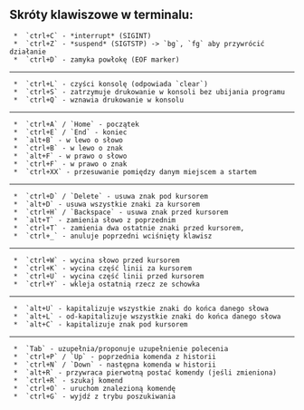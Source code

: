 ## Skróty klawiszowe w terminalu:

     *  `ctrl+C` - *interrupt* (SIGINT)
     *  `ctrl+Z` - *suspend* (SIGTSTP) -> `bg`, `fg` aby przywrócić działanie
     *  `ctrl+D` - zamyka powłokę (EOF marker)

  ------

     *  `ctrl+L` - czyści konsolę (odpowiada `clear`)
     *  `ctrl+S` - zatrzymuje drukowanie w konsoli bez ubijania programu
     *  `ctrl+Q` - wznawia drukowanie w konsolu

  ------

     *  `ctrl+A` / `Home` - początek
     *  `ctrl+E` / `End` - koniec
     *  `alt+B` - w lewo o słowo
     *  `ctrl+B` - w lewo o znak
     *  `alt+F` - w prawo o słowo
     *  `ctrl+F` - w prawo o znak
     *  `ctrl+XX` - przesuwanie pomiędzy danym miejscem a startem

  ------

     *  `ctrl+D` / `Delete` - usuwa znak pod kursorem
     *  `alt+D` - usuwa wszystkie znaki za kursorem
     *  `ctrl+H` / `Backspace` - usuwa znak przed kursorem
     *  `alt+T` - zamienia słowo z poprzednim
     *  `ctrl+T` - zamienia dwa ostatnie znaki przed kursorem,
     *  `ctrl+_` - anuluje poprzedni wciśnięty klawisz

  ------
  
     *  `ctrl+W` - wycina słowo przed kursorem
     *  `ctrl+K` - wycina część linii za kursorem
     *  `ctrl+U` - wycina część linii przed kursorem
     *  `ctrl+Y` - wkleja ostatnią rzecz ze schowka

  ------

     *  `alt+U` - kapitalizuje wszystkie znaki do końca danego słowa
     *  `alt+L` - od-kapitalizuje wszystkie znaki do końca danego słowa
     *  `alt+C` - kapitalizuje znak pod kursorem
     
  ------

     *  `Tab` - uzupełnia/proponuje uzupełnienie polecenia
     *  `ctrl+P` / `Up` - poprzednia komenda z historii
     *  `ctrl+N` / `Down` - następna komenda w historii
     *  `alt+R` - przywraca pierwotną postać komendy (jeśli zmieniona)
     *  `ctrl+R` - szukaj komend
     *  `ctrl+O` - uruchom znalezioną komendę
     *  `ctrl+G` - wyjdź z trybu poszukiwania
